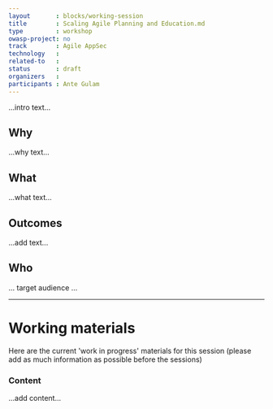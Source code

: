 ```yaml
---
layout       : blocks/working-session
title        : Scaling Agile Planning and Education.md
type         : workshop
owasp-project: no
track        : Agile AppSec
technology   :
related-to   :
status       : draft
organizers   :
participants : Ante Gulam
---
```


...intro text...

## Why

...why text...

## What

...what text...

## Outcomes

...add text...

## Who

... target audience ...

--- 

# Working materials

Here are the current 'work in progress' materials for this session (please add as much information as possible before the sessions)

### Content

...add content...

